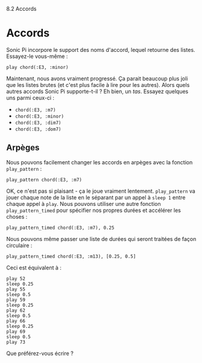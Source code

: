 8.2 Accords

# Accords

Sonic Pi incorpore le support des noms d'accord, lequel retourne des 
listes. Essayez-le vous-même :

```
play chord(:E3, :minor)
```

Maintenant, nous avons vraiment progressé. Ça parait beaucoup plus 
joli que les listes brutes (et c'est plus facile à lire pour les 
autres). Alors quels autres accords Sonic Pi supporte-t-il ? Eh bien, 
un *tas*. Essayez quelques uns parmi ceux-ci :

* `chord(:E3, :m7)`
* `chord(:E3, :minor)`
* `chord(:E3, :dim7)`
* `chord(:E3, :dom7)`

## Arpèges

Nous pouvons facilement changer les accords en arpèges avec la fonction 
`play_pattern` :

```
play_pattern chord(:E3, :m7)
```

OK, ce n'est pas si plaisant - ça le joue vraiment lentement. 
`play_pattern` va jouer chaque note de la liste en le séparant par un 
appel à `sleep 1` entre chaque appel à `play`. Nous pouvons utiliser 
une autre fonction `play_pattern_timed` pour spécifier nos propres 
durées et accélérer les choses :

```
play_pattern_timed chord(:E3, :m7), 0.25
```

Nous pouvons même passer une liste de durées qui seront traitées de 
façon circulaire :

```
play_pattern_timed chord(:E3, :m13), [0.25, 0.5]
```

Ceci est équivalent à :

```
play 52
sleep 0.25
play 55
sleep 0.5
play 59
sleep 0.25
play 62
sleep 0.5
play 66
sleep 0.25
play 69
sleep 0.5
play 73
```

Que préférez-vous écrire ?
